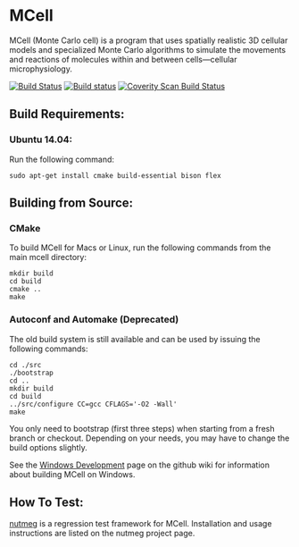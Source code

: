 # MCell

MCell (Monte Carlo cell) is a program that uses spatially realistic 3D cellular
models and specialized Monte Carlo algorithms to simulate the movements and
reactions of molecules within and between cells—cellular microphysiology. 

[![Build Status](https://travis-ci.org/mcellteam/mcell.svg?branch=master)](https://travis-ci.org/mcellteam/mcell)
[![Build status](https://ci.appveyor.com/api/projects/status/github/mcellteam/mcell?branch=master&svg=true)](https://ci.appveyor.com/project/jczech/mcell/branch/master)
<a href="https://scan.coverity.com/projects/mcellteam-mcell">
  <img alt="Coverity Scan Build Status"
       src="https://scan.coverity.com/projects/8521/badge.svg"/>
</a>

## Build Requirements:

### Ubuntu 14.04:

Run the following command:

    sudo apt-get install cmake build-essential bison flex

## Building from Source:

### CMake

To build MCell for Macs or Linux, run the following commands from the main
mcell directory:

    mkdir build
    cd build
    cmake ..
    make

### Autoconf and Automake (Deprecated)

The old build system is still available and can be used by issuing the 
following commands:

    cd ./src
    ./bootstrap
    cd ..
    mkdir build
    cd build
    ../src/configure CC=gcc CFLAGS='-O2 -Wall' 
    make

You only need to bootstrap (first three steps) when starting from a fresh
branch or checkout. Depending on your needs, you may have to change the
build options slightly.

See the [Windows
Development](https://github.com/mcellteam/mcell/wiki/Windows-Development) page
on the github wiki for information about building MCell on Windows.

## How To Test:

[nutmeg](https://github.com/mcellteam/nutmeg) is a regression test
framework for MCell. Installation and usage instructions are listed on the
nutmeg project page.
